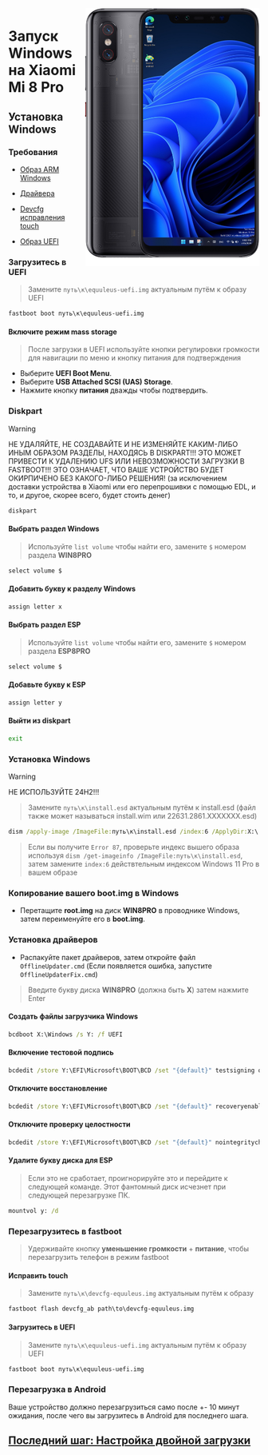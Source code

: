 <img align="right" src="https://github.com/n00b69/woa-equuleus/blob/main/equuleus.png" width="350" alt="Windows 11 running on equuleus">

# Запуск Windows на Xiaomi Mi 8 Pro

## Установка Windows

### Требования
- [Образ ARM Windows](https://worproject.com/esd)
  
- [Драйвера](https://github.com/n00b69/woa-equuleus/releases/tag/Drivers)

- [Devcfg исправления touch](https://github.com/n00b69/woa-equuleus/releases/download/Files/devcfg-polaris.img)
  
- [Образ UEFI](https://github.com/n00b69/woa-equuleus/releases/tag/UEFI)

### Загрузитесь в UEFI
> Замените `путь\к\equuleus-uefi.img` актуальным путём к образу UEFI
```cmd
fastboot boot путь\к\equuleus-uefi.img
```

#### Включите режим mass storage
> После загрузки в UEFI используйте кнопки регулировки громкости для навигации по меню и кнопку питания для подтверждения
- Выберите **UEFI Boot Menu**.
- Выберите **USB Attached SCSI (UAS) Storage**.
- Нажмите кнопку **питания** дважды чтобы подтвердить.

### Diskpart
> [!WARNING]
> НЕ УДАЛЯЙТЕ, НЕ СОЗДАВАЙТЕ И НЕ ИЗМЕНЯЙТЕ КАКИМ-ЛИБО ИНЫМ ОБРАЗОМ РАЗДЕЛЫ, НАХОДЯСЬ В DISKPART!!! ЭТО МОЖЕТ ПРИВЕСТИ К УДАЛЕНИЮ UFS ИЛИ НЕВОЗМОЖНОСТИ ЗАГРУЗКИ В FASTBOOT!!! ЭТО ОЗНАЧАЕТ, ЧТО ВАШЕ УСТРОЙСТВО БУДЕТ ОКИРПИЧЕНО БЕЗ КАКОГО-ЛИБО РЕШЕНИЯ! (за исключением доставки устройства в Xiaomi или его перепрошивки с помощью EDL, и то, и другое, скорее всего, будет стоить денег)
```cmd
diskpart
```

#### Выбрать раздел Windows 
> Используйте `list volume` чтобы найти его, замените `$` номером раздела **WIN8PRO**
```cmd
select volume $
``` 

#### Добавить букву к разделу Windows
```cmd
assign letter x
``` 

#### Выбрать раздел ESP
> Используйте `list volume` чтобы найти его, замените `$` номером раздела **ESP8PRO**
```cmd
select volume $
``` 

#### Добавьте букву к ESP
```cmd
assign letter y
```

#### Выйти из diskpart
```cmd
exit
```

### Установка Windows
> [!Warning]
> НЕ ИСПОЛЬЗУЙТЕ 24H2!!!

> Замените `путь\к\install.esd` актуальным путём к install.esd (файл также может называться install.wim или 22631.2861.XXXXXXX.esd)
```cmd
dism /apply-image /ImageFile:путь\к\install.esd /index:6 /ApplyDir:X:\
```

> Если вы получите `Error 87`, проверьте индекс вышего образа используя `dism /get-imageinfo /ImageFile:путь\к\install.esd`, затем замените `index:6` действтельным индексом Windows 11 Pro в вашем образе

### Копирование вашего boot.img в Windows
- Перетащите **root.img** на диск **WIN8PRO** в проводнике Windows, затем переименуйте его в **boot.img**.

### Установка драйверов
- Распакуйте пакет драйверов, затем откройте файл `OfflineUpdater.cmd` (Если появляется ошибка, запустите `OfflineUpdaterFix.cmd`)

> Введите букву диска **WIN8PRO** (должна быть **X**) затем нажмите Enter
  
#### Создать файлы загрузчика Windows
```cmd
bcdboot X:\Windows /s Y: /f UEFI
```

#### Включение тестовой подпись
```cmd
bcdedit /store Y:\EFI\Microsoft\BOOT\BCD /set "{default}" testsigning on
```

#### Отключите восстановление
```cmd
bcdedit /store Y:\EFI\Microsoft\BOOT\BCD /set "{default}" recoveryenabled no
```

#### Отключите проверку целостности
```cmd
bcdedit /store Y:\EFI\Microsoft\BOOT\BCD /set "{default}" nointegritychecks on
```

#### Удалите букву диска для ESP
> Если это не сработает, проигнорируйте это и перейдите к следующей команде. Этот фантомный диск исчезнет при следующей перезагрузке ПК.
```cmd
mountvol y: /d
```

### Перезагрузитесь в fastboot
> Удерживайте кнопку **уменьшение громкости** + **питание**, чтобы перезагрузить телефон в режим fastboot

#### Исправить touch
> Замените `путь\к\devcfg-equuleus.img` актуальным путём к образу
```cmd
fastboot flash devcfg_ab path\to\devcfg-equuleus.img
```

#### Загрузитесь в UEFI
> Замените `путь\к\equuleus-uefi.img` актуальным путём к образу UEFI
```cmd
fastboot boot путь\к\equuleus-uefi.img
```

### Перезагрузка в Android
Ваше устройство должно перезагрузиться само после +- 10 минут ожидания, после чего вы загрузитесь в Android для последнего шага.

## [Последний шаг: Настройка двойной загрузки](4-dualboot-ru.md)
